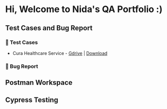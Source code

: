 # Hi, Welcome to Nida's QA Portfolio :)

## Test Cases and Bug Report
### :page_facing_up: Test Cases
* Cura Healthcare Service - [Gdrive](https://docs.google.com/spreadsheets/d/1fHDxNoBxPfygpm_QadWiDv7o8vGtO2XhPMR0UJdN__A/edit?usp=drive_link) | [Download](https://github.com/nidarf/QA-Portfolio-Nida/blob/main/CURA%20Healthcare%20Service%20Test%20Cases.xlsx)
### :lady_beetle: Bug Report

## Postman Workspace

## Cypress Testing
